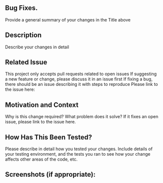 ## Bug Fixes.
Provide a general summary of your changes in the Title above

## Description
Describe your changes in detail

## Related Issue
This project only accepts pull requests related to open issues
If suggesting a new feature or change, please discuss it in an issue first
If fixing a bug, there should be an issue describing it with steps to reproduce
Please link to the issue here:

## Motivation and Context
Why is this change required? What problem does it solve?
If it fixes an open issue, please link to the issue here.

## How Has This Been Tested?
Please describe in detail how you tested your changes.
Include details of your testing environment, and the tests you ran to
see how your change affects other areas of the code, etc.

## Screenshots (if appropriate):
